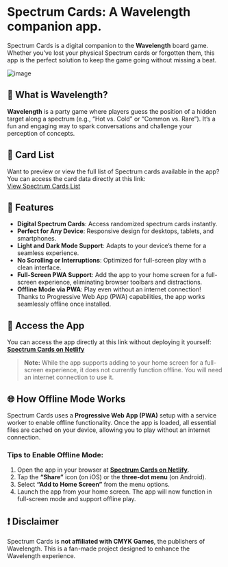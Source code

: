 # Spectrum Cards: A Wavelength companion app.

Spectrum Cards is a digital companion to the **Wavelength** board game. Whether you’ve lost your physical Spectrum cards or forgotten them, this app is the perfect solution to keep the game going without missing a beat.

![image](https://cf.geekdo-images.com/utWMg0AVSJgmiJWMengMzQ__imagepage/img/Dc7cAYPzyE2Qt32CZV3vX7N9W_U=/fit-in/900x600/filters:no_upscale():strip_icc()/pic8623166.png)

## 🎯 What is Wavelength?

**Wavelength** is a party game where players guess the position of a hidden target along a spectrum (e.g., “Hot vs. Cold” or “Common vs. Rare”). It’s a fun and engaging way to spark conversations and challenge your perception of concepts.

## 📜 Card List

Want to preview or view the full list of Spectrum cards available in the app? You can access the card data directly at this link:  
[View Spectrum Cards List](https://spectrumcards.netlify.app/specdrumcardslist.xml)

## 🚀 Features
- **Digital Spectrum Cards**: Access randomized spectrum cards instantly.
- **Perfect for Any Device**: Responsive design for desktops, tablets, and smartphones.
- **Light and Dark Mode Support**: Adapts to your device’s theme for a seamless experience.
- **No Scrolling or Interruptions**: Optimized for full-screen play with a clean interface.
- **Full-Screen PWA Support**: Add the app to your home screen for a full-screen experience, eliminating browser toolbars and distractions.
- **Offline Mode via PWA**: Play even without an internet connection! Thanks to Progressive Web App (PWA) capabilities, the app works seamlessly offline once installed.

## 🔗 Access the App

You can access the app directly at this link without deploying it yourself:  
[**Spectrum Cards on Netlify**](https://spectrumcards.netlify.app/)

> **Note:** While the app supports adding to your home screen for a full-screen experience, it does not currently function offline. You will need an internet connection to use it.

## 🌐 How Offline Mode Works

Spectrum Cards uses a **Progressive Web App (PWA)** setup with a service worker to enable offline functionality. Once the app is loaded, all essential files are cached on your device, allowing you to play without an internet connection.

### Tips to Enable Offline Mode:
1. Open the app in your browser at [**Spectrum Cards on Netlify**](https://spectrumcards.netlify.app/).
2. Tap the **“Share”** icon (on iOS) or the **three-dot menu** (on Android).
3. Select **“Add to Home Screen”** from the menu options.
4. Launch the app from your home screen. The app will now function in full-screen mode and support offline play.

## ❗ Disclaimer

Spectrum Cards is **not affiliated with CMYK Games**, the publishers of Wavelength. This is a fan-made project designed to enhance the Wavelength experience.

